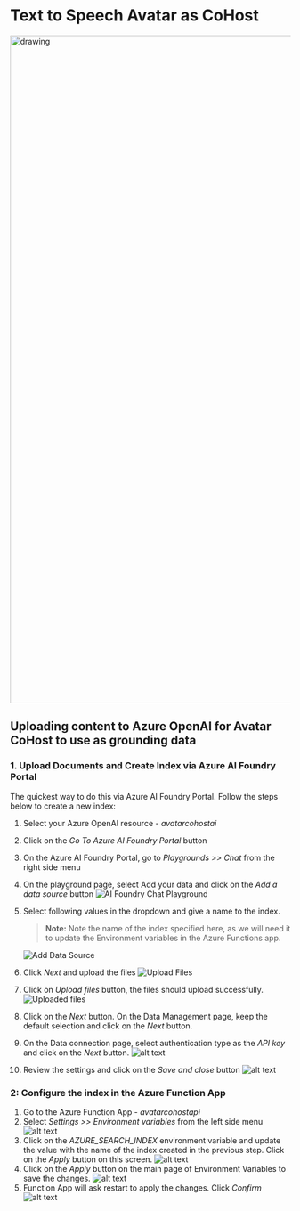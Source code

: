 # Text to Speech Avatar as CoHost

<img src="./src/images/demo-screenshot.png" alt="drawing" style="width:1200px;"/>


## Uploading content to Azure OpenAI for Avatar CoHost to use as grounding data

### 1. Upload Documents and Create Index via Azure AI Foundry Portal

The quickest way to do this via Azure AI Foundry Portal. Follow the steps below to create a new index:

1. Select your Azure OpenAI resource - *avatarcohostai*
2. Click on the *Go To Azure AI Foundry Portal* button
3. On the Azure AI Foundry Portal, go to *Playgrounds >> Chat* from the right side menu
4. On the playground page, select Add your data and click on the *Add a data source* button
   ![AI Foundry Chat Playground](src/images/aifoundry-chatpg.png)
5. Select following values in the dropdown and give a name to the index.
   > **Note:** Note the name of the index specified here, as we will need it to update the Environment variables in the Azure Functions app.

   ![Add Data Source](src/images/adddatasource.png)
6. Click *Next* and upload the files
   ![Upload Files](src/images//uploadfiles.png)
7. Click on *Upload files* button, the files should upload successfully.
   ![Uploaded files](src/images/filesuploaded.png)
8. Click on the *Next* button. On the Data Management page, keep the default selection and click on the *Next* button.
9. On the Data connection page, select authentication type as the *API key* and click on the *Next* button.
   ![alt text](src/images/dataconnectionauth.png)
10. Review the settings and click on the *Save and close* button
    ![alt text](src/images/review.png)


### 2: Configure the index in the Azure Function App

1. Go to the Azure Function App - *avatarcohostapi*
2. Select *Settings >> Environment variables* from the left side menu   
![alt text](src/images/functionapp-envvars.png)
3. Click on the *AZURE_SEARCH_INDEX* environment variable and update the value with the name of the index created in the previous step. Click on the *Apply* button on this screen.
![alt text](src/images/searchindexvar.png)
4. Click on the *Apply* button on the main page of Environment Variables to save the changes.
![alt text](src/images/env-vars-apply.png)
5. Function App will ask restart to apply the changes. Click *Confirm* 
![alt text](src/images/confirm.png)







